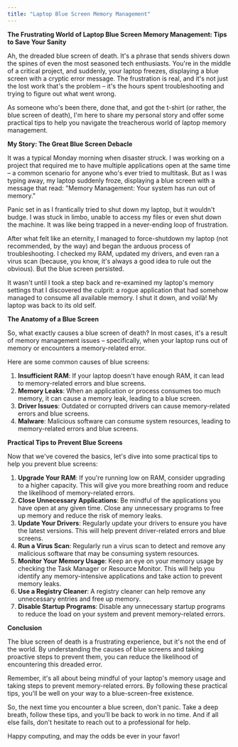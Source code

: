 ```yaml
---
title: "Laptop Blue Screen Memory Management"
---
```


**The Frustrating World of Laptop Blue Screen Memory Management: Tips to Save Your Sanity**

 Ah, the dreaded blue screen of death. It's a phrase that sends shivers down the spines of even the most seasoned tech enthusiasts. You're in the middle of a critical project, and suddenly, your laptop freezes, displaying a blue screen with a cryptic error message. The frustration is real, and it's not just the lost work that's the problem – it's the hours spent troubleshooting and trying to figure out what went wrong.

As someone who's been there, done that, and got the t-shirt (or rather, the blue screen of death), I'm here to share my personal story and offer some practical tips to help you navigate the treacherous world of laptop memory management.

**My Story: The Great Blue Screen Debacle**

It was a typical Monday morning when disaster struck. I was working on a project that required me to have multiple applications open at the same time – a common scenario for anyone who's ever tried to multitask. But as I was typing away, my laptop suddenly froze, displaying a blue screen with a message that read: "Memory Management: Your system has run out of memory."

Panic set in as I frantically tried to shut down my laptop, but it wouldn't budge. I was stuck in limbo, unable to access my files or even shut down the machine. It was like being trapped in a never-ending loop of frustration.

After what felt like an eternity, I managed to force-shutdown my laptop (not recommended, by the way) and began the arduous process of troubleshooting. I checked my RAM, updated my drivers, and even ran a virus scan (because, you know, it's always a good idea to rule out the obvious). But the blue screen persisted.

It wasn't until I took a step back and re-examined my laptop's memory settings that I discovered the culprit: a rogue application that had somehow managed to consume all available memory. I shut it down, and voilà! My laptop was back to its old self.

**The Anatomy of a Blue Screen**

So, what exactly causes a blue screen of death? In most cases, it's a result of memory management issues – specifically, when your laptop runs out of memory or encounters a memory-related error.

Here are some common causes of blue screens:

1. **Insufficient RAM**: If your laptop doesn't have enough RAM, it can lead to memory-related errors and blue screens.
2. **Memory Leaks**: When an application or process consumes too much memory, it can cause a memory leak, leading to a blue screen.
3. **Driver Issues**: Outdated or corrupted drivers can cause memory-related errors and blue screens.
4. **Malware**: Malicious software can consume system resources, leading to memory-related errors and blue screens.

**Practical Tips to Prevent Blue Screens**

Now that we've covered the basics, let's dive into some practical tips to help you prevent blue screens:

1. **Upgrade Your RAM**: If you're running low on RAM, consider upgrading to a higher capacity. This will give you more breathing room and reduce the likelihood of memory-related errors.
2. **Close Unnecessary Applications**: Be mindful of the applications you have open at any given time. Close any unnecessary programs to free up memory and reduce the risk of memory leaks.
3. **Update Your Drivers**: Regularly update your drivers to ensure you have the latest versions. This will help prevent driver-related errors and blue screens.
4. **Run a Virus Scan**: Regularly run a virus scan to detect and remove any malicious software that may be consuming system resources.
5. **Monitor Your Memory Usage**: Keep an eye on your memory usage by checking the Task Manager or Resource Monitor. This will help you identify any memory-intensive applications and take action to prevent memory leaks.
6. **Use a Registry Cleaner**: A registry cleaner can help remove any unnecessary entries and free up memory.
7. **Disable Startup Programs**: Disable any unnecessary startup programs to reduce the load on your system and prevent memory-related errors.

**Conclusion**

The blue screen of death is a frustrating experience, but it's not the end of the world. By understanding the causes of blue screens and taking proactive steps to prevent them, you can reduce the likelihood of encountering this dreaded error.

Remember, it's all about being mindful of your laptop's memory usage and taking steps to prevent memory-related errors. By following these practical tips, you'll be well on your way to a blue-screen-free existence.

So, the next time you encounter a blue screen, don't panic. Take a deep breath, follow these tips, and you'll be back to work in no time. And if all else fails, don't hesitate to reach out to a professional for help.

Happy computing, and may the odds be ever in your favor!